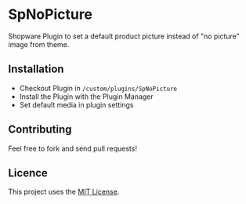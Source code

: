 # SpNoPicture

Shopware Plugin to set a default product picture instead of "no picture" image from theme.

## Installation
* Checkout Plugin in `/custom/plugins/SpNoPicture`
* Install the Plugin with the Plugin Manager
* Set default media in plugin settings

## Contributing

Feel free to fork and send pull requests!

## Licence

This project uses the [MIT License](LICENCE.md).
